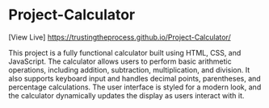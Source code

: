 # Project-Calculator

[View Live] https://trustingtheprocess.github.io/Project-Calculator/

This project is a fully functional calculator built using HTML, CSS, and JavaScript. The calculator allows users to perform basic arithmetic operations, including addition, subtraction, multiplication, and division. It also supports keyboard input and handles decimal points, parentheses, and percentage calculations. The user interface is styled for a modern look, and the calculator dynamically updates the display as users interact with it.
